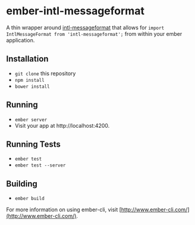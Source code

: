 # ember-intl-messageformat

A thin wrapper around [intl-messageformat](https://github.com/yahoo/intl-messageformat) that allows for `import IntlMessageFormat from 'intl-messageformat';` from within your ember application.

## Installation

* `git clone` this repository
* `npm install`
* `bower install`

## Running

* `ember server`
* Visit your app at http://localhost:4200.

## Running Tests

* `ember test`
* `ember test --server`

## Building

* `ember build`

For more information on using ember-cli, visit [http://www.ember-cli.com/](http://www.ember-cli.com/).

